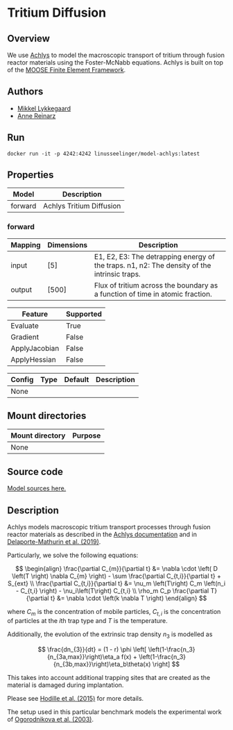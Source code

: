 # Tritium Diffusion

## Overview
We use [Achlys](https://github.com/aurora-multiphysics/achlys) to model the macroscopic transport of tritium through fusion reactor materials using the Foster-McNabb equations. Achlys is built on top of the  [MOOSE Finite Element Framework](https://mooseframework.inl.gov/).

## Authors
- [Mikkel Lykkegaard](mailto:mikkel@digilab.co.uk)
- [Anne Reinarz](mailto:anne.k.reinarz@durham.ac.uk)


## Run
```
docker run -it -p 4242:4242 linusseelinger/model-achlys:latest
```

## Properties

Model | Description
---|---
forward | Achlys Tritium Diffusion

### forward
Mapping | Dimensions | Description
---|---|---
input | [5] | E1, E2, E3: The detrapping energy of the traps. n1, n2: The density of the intrinsic traps.
output | [500] | Flux of tritium across the boundary as a function of time in atomic fraction.

Feature | Supported
---|---
Evaluate | True
Gradient | False
ApplyJacobian | False
ApplyHessian | False

Config | Type | Default | Description
---|---|---|---
None | | |

## Mount directories
Mount directory | Purpose
---|---
None |

## Source code

[Model sources here.](https://github.com/UM-Bridge/benchmarks/tree/main/models/achlys)

## Description
Achlys models macroscopic tritium transport processes through fusion reactor materials as described in the [Achlys documentation](https://aurora-multiphysics.github.io/achlys/module/introduction.html) and in [Delaporte-Mathurin et al. (2019)](https://doi.org/10.1016/j.nme.2019.100709).

Particularly, we solve the following equations:


$$
\begin{align}
  \frac{\partial C_{m}}{\partial t} &= \nabla  \cdot \left( D \left(T \right) \nabla  C_{m} \right) - \sum \frac{\partial C_{t,i}}{\partial t} + S_{ext} \\
  \frac{\partial C_{t,i}}{\partial t} &= \nu_m \left(T\right) C_m \left(n_i - C_{t,i} \right) - \nu_i\left(T\right) C_{t,i} \\
  \rho_m C_p \frac{\partial T}{\partial t} &= \nabla \cdot \left(k \nabla T \right)
\end{align}
$$

where $C_m$ is the concentration of mobile particles, $C_{t,i}$ is the concentration of particles at the $i$th trap type and $T$ is the temperature.

Additionally, the evolution of the extrinsic trap density $n_3$ is modelled as

$$ \frac{dn_{3}}{dt} = (1 - r) \phi \left[ \left(1-\frac{n_3}{n_{3a,max}}\right)\eta_a f(x) + \left(1-\frac{n_3}{n_{3b,max}}\right)\eta_b\theta(x) \right] $$

This takes into account additional trapping sites that are created as the material is damaged during implantation.

Please see [Hodille et al. (2015)](https://doi.org/10.1016/j.jnucmat.2015.06.041) for more details.

The setup used in this particular benchmark models the experimental work of [Ogorodnikova et al. (2003)](https://doi.org/10.1016/S0022-3115(02)01375-2).
